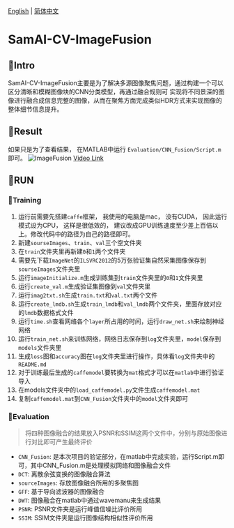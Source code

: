 [English](./README.md) | [简体中文](./README.zh-CN.md)
# SamAI-CV-ImageFusion
## 🍧Intro
SamAI-CV-ImageFusion主要是为了解决多源图像聚焦问题，通过构建一个可以区分清晰和模糊图像块的CNN分类模型，再通过融合规则可 实现将不同景深的图像进行融合成信息完整的图像，从而在聚焦方面完成类似HDR方式来实现图像的整体细节信息提升。
## 🍧Result
如果只是为了查看结果， 在MATLAB中运行 `Evaluation/CNN_Fusion/Script.m` 即可。
![ImageFusion](https://cdn.nlark.com/yuque/0/2021/gif/437349/1630327292873-edcae938-1ed2-44ff-957a-13b7abdeff27.gif)
[Video Link](https://cloud.video.taobao.com/play/u/437349/p/1/d/hd/e/6/t/1/324831602650.mp4?auth_key=YXBwX2tleT04MDAwMDAwMTImYXV0aF9pbmZvPXsidGltZXN0YW1wRW5jcnlwdGVkIjoiYjhjOTllMDBlNjQwOTEyNWJhNmQxYjY1MzU0N2ExODgifSZkdXJhdGlvbj0mdGltZXN0YW1wPTE2MzAzNDI4Mjg=)
## 🍧RUN
### 🔖Training
1. 运行前需要先搭建`caffe`框架， 我使用的电脑是mac， 没有CUDA， 因此运行模式设为CPU， 这样是很低效的， 建议改成GPU训练速度至少差上百倍以上。修改代码中的路径为自己的路径即可。
2. 新建`sourseImages`、`train`、`val`三个空文件夹
3. 在`train`文件夹里再新建`0`和`1`两个文件夹
4. 需要先下载`ImageNet`的`ILSVRC2012`的5万张验证集自然采集图像保存到`sourseImages`文件夹里
5. 运行`imageInitialize.m`生成训练集到`train`文件夹里的`0`和`1`文件夹里
6. 运行`create_val.m`生成验证集图像到`val`文件夹里
7. 运行`imag2txt.sh`生成`train.txt`和`val.txt`两个文件
8. 运行`create_lmdb.sh`生成`train_lmdb`和`val_lmdb`两个文件夹，里面存放对应的`lmdb`数据格式文件
9. 运行`time.sh`查看网络各个`layer`所占用的时间，运行`draw_net.sh`来绘制神经网络
10. 运行`train_net.sh`来训练网络，网络日志保存到`log`文件夹里，`model`保存到`models`文件夹里
11. 生成`loss`图和`accuracy`图在`log`文件夹里进行操作，具体看`log`文件夹中的`README.md`
12. 对于训练最后生成的`caffemodel`要转换为`mat`格式才可以在`matlab`中进行验证导入
13. 在models文件夹中的`load_caffemodel.py`文件生成`caffemodel.mat`
14. 复制`caffemodel.mat`到`CNN_Fusion`文件夹中的`model`文件夹即可
### 🔖Evaluation
> 将四种图像融合的结果放入PSNR和SSIM这两个文件中，分别与原始图像进行对比即可产生最终评价
* `CNN_Fusion`: 是本次项目的验证部分，在matlab中完成实验，运行Script.m即可，其中CNN_Fusion.m是处理模拟网络和图像融合文件
* `DCT`: 离散余弦变换的图像融合算法
* `sourceImages`: 存放图像融合所用的多聚焦图
* `GFF`: 基于导向滤波器的图像融合
* `DWT`: 图像融合在matlab中通过wavemanu来生成结果
* `PSNR`: PSNR文件夹是运行峰值信噪比评价所用
* `SSIM`: SSIM文件夹是运行图像结构相似性评价所用